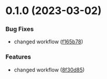 # 0.1.0 (2023-03-02)


### Bug Fixes

* changed workflow ([f165b78](https://github.com/elvis-sautet/vite-project/commit/f165b7820ea18e1ea813335a95fda18ee722107d))


### Features

* changed workflow ([8f30d85](https://github.com/elvis-sautet/vite-project/commit/8f30d855d9df280b312490b19958b6ae5bbf6006))



